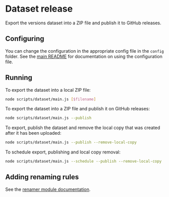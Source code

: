 # Dataset release

Export the versions dataset into a ZIP file and publish it to GitHub releases.

## Configuring

You can change the configuration in the appropriate config file in the `config` folder. See the [main README](https://github.com/ambanum/OpenTermsArchive#configuring) for documentation on using the configuration file.

## Running

To export the dataset into a local ZIP file:

```sh
node scripts/dataset/main.js [$filename]
```

To export the dataset into a ZIP file and publish it on GitHub releases:

```sh
node scripts/dataset/main.js --publish
```

To export, publish the dataset and remove the local copy that was created after it has been uploaded:

```sh
node scripts/dataset/main.js --publish --remove-local-copy
```

To schedule export, publishing and local copy removal:

```sh
node scripts/dataset/main.js --schedule --publish --remove-local-copy
```

## Adding renaming rules

See the [renamer module documentation](../renamer/README.md).
